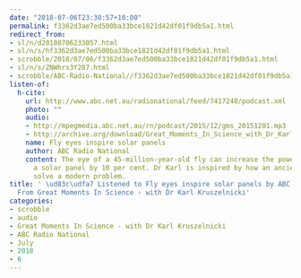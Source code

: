 ```yaml
---
date: "2018-07-06T23:30:57+10:00"
permalink: f3362d3ae7ed500ba33bce1821d42df01f9db5a1.html
redirect_from:
- sl/n/d20180706233057.html
- sl/n/s/hf3362d3ae7ed500ba33bce1821d42df01f9db5a1.html
- scrobble/2018/07/06/f3362d3ae7ed500ba33bce1821d42df01f9db5a1.html
- sl/n/s/ZNWhrs3Y287.html
- scrobble/ABC-Radio-National//f3362d3ae7ed500ba33bce1821d42df01f9db5a1.html
listen-of:
  h-cite:
    url: http://www.abc.net.au/radionational/feed/7417248/podcast.xml
    photo: ""
    audio:
    - http://mpegmedia.abc.net.au/rn/podcast/2015/12/gms_20151201.mp3
    - http://archive.org/download/Great_Moments_In_Science_with_Dr_Karl_Kruszelnicki-Podcast-by-ABC_Radio_National/Fly_eyes_inspire_solar_panels.mp3
    name: Fly eyes inspire solar panels
    author: ABC Radio National
    content: The eye of a 45-million-year-old fly can increase the power output of
      a solar panel by 10 per cent. Dr Karl is inspired by how an ancient insect helped
      solve a modern problem.
title: ' \ud83c\udfa7 Listened to Fly eyes inspire solar panels by ABC Radio National
  From Great Moments In Science - with Dr Karl Kruszelnicki'
categories:
- scrobble
- audio
- Great Moments In Science - with Dr Karl Kruszelnicki
- ABC Radio National
- July
- 2018
- 6
---
```


